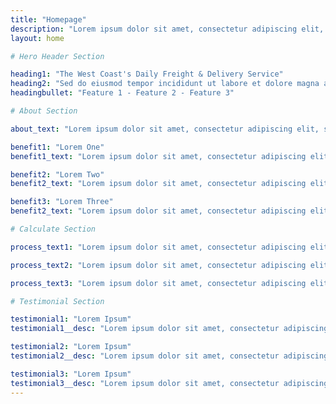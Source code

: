 ```yaml
---
title: "Homepage"
description: "Lorem ipsum dolor sit amet, consectetur adipiscing elit, sed do eiusmod tempor incididunt ut labore et dolore magna aliqua."
layout: home

# Hero Header Section

heading1: "The West Coast's Daily Freight & Delivery Service"
heading2: "Sed do eiusmod tempor incididunt ut labore et dolore magna aliqua."
headingbullet: "Feature 1 - Feature 2 - Feature 3"

# About Section

about_text: "Lorem ipsum dolor sit amet, consectetur adipiscing elit, sed do eiusmod tempor incididunt ut labore et dolore magna aliqua. Ut enim ad minim veniam, quis nostrud exercitation ullamco laboris nisi ut aliquip ex ea commodo consequat. Duis aute irure dolor in reprehenderit in voluptate velit esse cillum dolore eu fugiat nulla pariatur. Excepteur sint occaecat cupidatat non proident, sunt in culpa qui officia deserunt mollit anim id est laborum."

benefit1: "Lorem One"
benefit1_text: "Lorem ipsum dolor sit amet, consectetur adipiscing elit, sed do eiusmod tempor incididunt ut labore et dolore magna aliqua."

benefit2: "Lorem Two"
benefit2_text: "Lorem ipsum dolor sit amet, consectetur adipiscing elit, sed do eiusmod tempor incididunt ut labore et dolore magna aliqua."

benefit3: "Lorem Three"
benefit2_text: "Lorem ipsum dolor sit amet, consectetur adipiscing elit, sed do eiusmod tempor incididunt ut labore et dolore magna aliqua."

# Calculate Section

process_text1: "Lorem ipsum dolor sit amet, consectetur adipiscing elit, sed do eiusmod tempor incididunt ut labore et dolore magna aliqua. Ut enim ad minim veniam, quis nostrud exercitation ullamco laboris nisi ut aliquip ex ea commodo consequat. Duis aute irure dolor in reprehenderit in voluptate velit esse cillum dolore eu fugiat nulla pariatur."

process_text2: "Lorem ipsum dolor sit amet, consectetur adipiscing elit, sed do eiusmod tempor incididunt ut labore et dolore magna aliqua. Ut enim ad minim veniam, quis nostrud exercitation ullamco laboris nisi ut aliquip ex ea commodo consequat. Duis aute irure dolor in reprehenderit in voluptate velit esse cillum dolore eu fugiat nulla pariatur."

process_text3: "Lorem ipsum dolor sit amet, consectetur adipiscing elit, sed do eiusmod tempor incididunt ut labore et dolore magna aliqua. Ut enim ad minim veniam, quis nostrud exercitation ullamco laboris nisi ut aliquip ex ea commodo consequat. Duis aute irure dolor in reprehenderit in voluptate velit esse cillum dolore eu fugiat nulla pariatur."

# Testimonial Section

testimonial1: "Lorem Ipsum"
testimonial1__desc: "Lorem ipsum dolor sit amet, consectetur adipiscing elit, sed do eiusmod tempor incididunt ut labore et dolore magna aliqua. "

testimonial2: "Lorem Ipsum"
testimonial2__desc: "Lorem ipsum dolor sit amet, consectetur adipiscing elit, sed do eiusmod tempor incididunt ut labore et dolore magna aliqua. "

testimonial3: "Lorem Ipsum"
testimonial3__desc: "Lorem ipsum dolor sit amet, consectetur adipiscing elit, sed do eiusmod tempor incididunt ut labore et dolore magna aliqua. "
---
```

